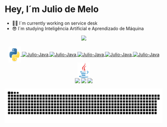 # Hey, I´m Julio de Melo
- 💪🏾 I´m currently working on service desk
- 😎 I´m studying Inteligência Artificial e Aprendizado de Máquina

<div align="center">
  <a href="https://www.linkedin.com/feed/">
  <img height="180em" src="https://github-readme-stats.vercel.app/api?username=JuliodeMelo&show_icons=true&theme=dark&include_all_commits=true&count_private=true"/>
</div>

<div align="center" style="display: inline_block"><br>
   <img align="center" alt="Julio-Python" height="50" width="40" src="https://raw.githubusercontent.com/devicons/devicon/master/icons/python/python-original.svg">
   <img align="center" alt="Julio-Java" height="50" width="40" src="https://cdn.jsdelivr.net/gh/devicons/devicon/icons/docker/docker-original-wordmark.svg" />
   <img align="center" alt="Julio-Java" height="50" width="40" src="https://cdn.jsdelivr.net/gh/devicons/devicon/icons/html5/html5-original-wordmark.svg" />
   <img align="center" alt="Julio-Java" height="50" width="40" src="https://cdn.jsdelivr.net/gh/devicons/devicon/icons/css3/css3-original-wordmark.svg" />
   <img align="center" alt="Julio-Java" height="50" width="40" src="https://cdn.jsdelivr.net/gh/devicons/devicon/icons/bootstrap/bootstrap-plain.svg" />
   <img align="center" alt="Julio-Java" height="50" width="40" src="https://cdn.jsdelivr.net/gh/devicons/devicon/icons/mysql/mysql-original-wordmark.svg" />
    <img align="center" alt="Julio-Java" height="50" width="40" src="https://raw.githubusercontent.com/devicons/devicon/master/icons/java/java-original.svg">
</div>

 <div align="center" > 
  <a href="https://instagram.com/julio-de-melo" target="_blank"><img src="https://img.shields.io/badge/-Instagram-%23E4405F?style=for-the-badge&logo=instagram&logoColor=white" target="_blank"></a>
  <a href = "j.julio@uni9.edu.br"><img src="https://img.shields.io/badge/-Gmail-%23333?style=for-the-badge&logo=gmail&logoColor=white" target="_blank"></a>
  <a href="https://www.linkedin.com/in/julio-de-melo-22450415b" target="_blank"><img src="https://img.shields.io/badge/-LinkedIn-%230077B5?style=for-the-badge&logo=linkedin&logoColor=white" target="_blank"></a> 
   
</div>

  ![Snake animation](https://github.com/julio-sourc/julio-sourc/blob/output/github-contribution-grid-snake.svg)

